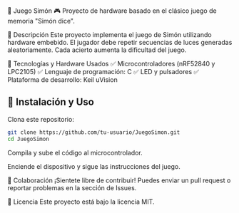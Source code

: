 📌 Juego Simón
🎮 Proyecto de hardware basado en el clásico juego de memoria "Simón dice".

🚀 Descripción
Este proyecto implementa el juego de Simón utilizando hardware embebido. El jugador debe repetir secuencias de luces generadas aleatoriamente. Cada acierto aumenta la dificultad del juego.

🔧 Tecnologías y Hardware Usados
✅ Microcontroladores (nRF52840 y LPC2105)
✅ Lenguaje de programación: C
✅ LED y pulsadores
✅ Plataforma de desarrollo: Keil uVision

## 📜 Instalación y Uso  
Clona este repositorio:  

```bash
git clone https://github.com/tu-usuario/JuegoSimon.git
cd JuegoSimon
```
Compila y sube el código al microcontrolador.

Enciende el dispositivo y sigue las instrucciones del juego.

🤝 Colaboración
¡Sientete libre de contribuir! Puedes enviar un pull request o reportar problemas en la sección de Issues.

📄 Licencia
Este proyecto está bajo la licencia MIT.
